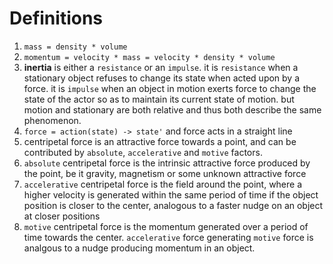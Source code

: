 # Definitions

1. `mass = density * volume`
2. `momentum = velocity * mass = velocity * density * volume`
3. **inertia** is either a `resistance` or an `impulse`. it is `resistance` when a stationary object refuses to change its state when acted upon by a force. it is `impulse` when an object in motion exerts force to change the state of the actor so as to maintain its current state of motion. but motion and stationary are both relative and thus both describe the same phenomenon.
4. `force = action(state) -> state'` and force acts in a straight line
5. centripetal force is an attractive force towards a point, and can be contributed by `absolute`, `accelerative` and `motive` factors.
6. `absolute` centripetal force is the intrinsic attractive force produced by the point, be it gravity, magnetism or some unknown attractive force
7. `accelerative` centripetal force is the field around the point, where a higher velocity is generated within the same period of time if the object position is closer to the center, analogous to a faster nudge on an object at closer positions
8. `motive` centripetal force is the momentum generated over a period of time towards the center. `accelerative` force generating `motive` force is analgous to a nudge producing momentum in an object.
